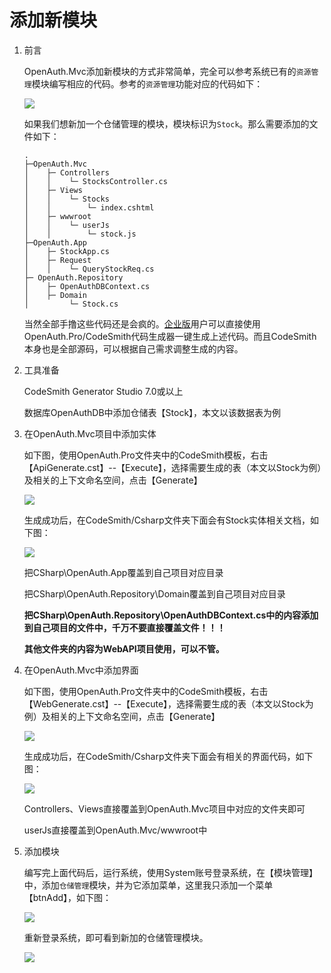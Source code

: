 # 添加新模块

1. 前言

     OpenAuth.Mvc添加新模块的方式非常简单，完全可以参考系统已有的`资源管理`模块编写相应的代码。参考的`资源管理`功能对应的代码如下：

     ![](http://pj.openauth.me/zentao/file-read-55.png)

     如果我们想新加一个仓储管理的模块，模块标识为`Stock`。那么需要添加的文件如下：

     ```
    .
    ├─OpenAuth.Mvc
    │    ├─ Controllers
    │    │    └─ StocksController.cs
    │    ├─ Views
    │    │    └─ Stocks
    │    │        └─ index.cshtml
    │    ├─ wwwroot
    │    │    └─ userJs
    │    │        └─ stock.js
    ├─OpenAuth.App
    │    ├─ StockApp.cs
    │    ├─ Request
    │    │    └─ QueryStockReq.cs
    ├─ OpenAuth.Repository
    │    ├─ OpenAuthDBContext.cs
    │    ├─ Domain
    │         └─ Stock.cs

     ```

     当然全部手撸这些代码还是会疯的。[企业版](http://openauth.me/question/detail.html?id=a2be2d61-7fcb-4df8-8be2-9f296c22a89c)用户可以直接使用OpenAuth.Pro/CodeSmith代码生成器一键生成上述代码。而且CodeSmith本身也是全部源码，可以根据自己需求调整生成的内容。

2. 工具准备

    CodeSmith Generator Studio 7.0或以上

    数据库OpenAuthDB中添加仓储表【Stock】，本文以该数据表为例

3. 在OpenAuth.Mvc项目中添加实体

    如下图，使用OpenAuth.Pro文件夹中的CodeSmith模板，右击【ApiGenerate.cst】--【Execute】，选择需要生成的表（本文以Stock为例）及相关的上下文命名空间，点击【Generate】

    ![](http://pj.openauth.me/zentao/file-read-26.jpg)

    生成成功后，在CodeSmith/Csharp文件夹下面会有Stock实体相关文档，如下图：

    ![](http://pj.openauth.me/zentao/file-read-53.png)

    把CSharp\OpenAuth.App覆盖到自己项目对应目录

    把CSharp\OpenAuth.Repository\Domain覆盖到自己项目对应目录

    **把CSharp\OpenAuth.Repository\OpenAuthDBContext.cs中的内容添加到自己项目的文件中，千万不要直接覆盖文件！！！**

    **其他文件夹的内容为WebAPI项目使用，可以不管。**

4. 在OpenAuth.Mvc中添加界面

    如下图，使用OpenAuth.Pro文件夹中的CodeSmith模板，右击【WebGenerate.cst】--【Execute】，选择需要生成的表（本文以Stock为例）及相关的上下文命名空间，点击【Generate】

    ![](http://pj.openauth.me/zentao/file-read-47.png)

    生成成功后，在CodeSmith/Csharp文件夹下面会有相关的界面代码，如下图：

    ![](http://pj.openauth.me/zentao/file-read-50.png)

    Controllers、Views直接覆盖到OpenAuth.Mvc项目中对应的文件夹即可

    userJs直接覆盖到OpenAuth.Mvc/wwwroot中

5. 添加模块

    编写完上面代码后，运行系统，使用System账号登录系统，在【模块管理】中，添加`仓储管理`模块，并为它添加菜单，这里我只添加一个菜单【btnAdd】，如下图：

    ![](http://pj.openauth.me/zentao/file-read-51.png)

    重新登录系统，即可看到新加的仓储管理模块。

    ![](http://pj.openauth.me/zentao/file-read-52.png)

    